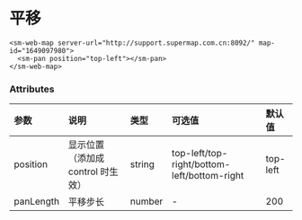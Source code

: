 # 平移

<sm-iframe src="http://iclient.supermap.io/examples/mapboxgl/components_pan_vue.html"></sm-iframe>

```vue
<sm-web-map server-url="http://support.supermap.com.cn:8092/" map-id="1649097980">
  <sm-pan position="top-left"></sm-pan>
</sm-web-map>
```

### Attributes

| 参数     | 说明          | 类型   | 可选值 | 默认值 |
| :------- | :------------ | :----- | :----- | :----- |
| position | 显示位置（添加成 control 时生效） | string | top-left/top-right/bottom-left/bottom-right | top-left |
| panLength | 平移步长 | number | - | 200 |